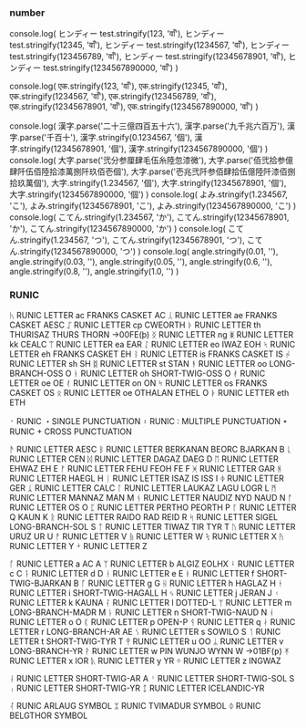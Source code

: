 ### number

console.log(
ヒンディー test.stringify(123, 'वाँ'),
ヒンディー test.stringify(12345, 'वाँ'),
ヒンディー test.stringify(1234567, 'वाँ'),
ヒンディー test.stringify(123456789, 'वाँ'),
ヒンディー test.stringify(12345678901, 'वाँ'),
ヒンディー test.stringify(1234567890000, 'वाँ')
)

console.log(
एक.stringify(123, 'वाँ'),
एक.stringify(12345, 'वाँ'),
एक.stringify(1234567, 'वाँ'),
एक.stringify(123456789, 'वाँ'),
एक.stringify(12345678901, 'वाँ'),
एक.stringify(1234567890000, 'वाँ')
)

console.log(
漢字.parse('二十三億四百五十六'),
漢字.parse('九千兆六百万'),
漢字.parse('千百十'),
漢字.stringify(0.1234567, '個'),
漢字.stringify(12345678901, '個'),
漢字.stringify(1234567890000, '個')
)
console.log(
大字.parse('弐分参厘肆毛伍糸陸忽漆微'),
大字.parse('佰弐拾参億肆阡伍佰陸拾漆萬捌阡玖佰壱個'),
大字.parse('壱兆弐阡参佰肆拾伍億陸阡漆佰捌拾玖萬個'),
大字.stringify(1.234567, '個'),
大字.stringify(12345678901, '個'),
大字.stringify(1234567890000, '個')
)
console.log(
よみ.stringify(1.234567, 'こ'),
よみ.stringify(12345678901, 'こ'),
よみ.stringify(1234567890000, 'こ')
)
console.log(
こてん.stringify(1.234567, 'か'),
こてん.stringify(12345678901, 'か'),
こてん.stringify(1234567890000, 'か')
)
console.log(
こてん.stringify(1.234567, 'つ'),
こてん.stringify(12345678901, 'つ'),
こてん.stringify(1234567890000, 'つ')
)
console.log(
angle.stringify(0.01, ''),
angle.stringify(0.03, ''),
angle.stringify(0.05, ''),
angle.stringify(0.6, ''),
angle.stringify(0.8, ''),
angle.stringify(1.0, '')
)

### RUNIC

ᛷ RUNIC LETTER ac FRANKS CASKET AC
ᛸ RUNIC LETTER ae FRANKS CASKET AESC
ᛢ RUNIC LETTER cp CWEORTH
ᚦ RUNIC LETTER th THURISAZ THURS THORN →00FE(þ)
ᛝ RUNIC LETTER ng
ᛤ RUNIC LETTER kk CEALC
ᛠ RUNIC LETTER ea EAR
ᛇ RUNIC LETTER eo IWAZ EOH
ᛶ RUNIC LETTER eh FRANKS CASKET EH
ᛵ RUNIC LETTER is FRANKS CASKET IS
ᛲ RUNIC LETTER sh SH
ᛥ RUNIC LETTER st STAN
ᚬ RUNIC LETTER oo LONG-BRANCH-OSS O
ᚭ RUNIC LETTER oh SHORT-TWIG-OSS O
ᚯ RUNIC LETTER oe OE
ᚰ RUNIC LETTER on ON
ᛴ RUNIC LETTER os FRANKS CASKET OS
ᛟ RUNIC LETTER oe OTHALAN ETHEL O
ᚧ RUNIC LETTER eth ETH

᛫ RUNIC ・SINGLE PUNCTUATION
᛬ RUNIC : MULTIPLE PUNCTUATION
᛭ RUNIC + CROSS PUNCTUATION

ᚫ RUNIC LETTER AESC
ᛒ RUNIC LETTER BERKANAN BEORC BJARKAN B
ᚳ RUNIC LETTER CEN
ᛞ RUNIC LETTER DAGAZ DAEG D
ᛖ RUNIC LETTER EHWAZ EH E
ᚠ RUNIC LETTER FEHU FEOH FE F
ᚸ RUNIC LETTER GAR
ᚻ RUNIC LETTER HAEGL H
ᛁ RUNIC LETTER ISAZ IS ISS I
ᛄ RUNIC LETTER GER
ᛣ RUNIC LETTER CALC
ᛚ RUNIC LETTER LAUKAZ LAGU LOGR L
ᛗ RUNIC LETTER MANNAZ MAN M
ᚾ RUNIC LETTER NAUDIZ NYD NAUD N
ᚩ RUNIC LETTER OS O
ᛈ RUNIC LETTER PERTHO PEORTH P
ᚴ RUNIC LETTER Q KAUN K
ᚱ RUNIC LETTER RAIDO RAD REID R
ᛋ RUNIC LETTER SIGEL LONG-BRANCH-SOL S
ᛏ RUNIC LETTER TIWAZ TIR TYR T
ᚢ RUNIC LETTER URUZ UR U
ᚡ RUNIC LETTER V
ᚥ RUNIC LETTER W
ᛪ RUNIC LETTER X
ᚤ RUNIC LETTER Y
ᛎ RUNIC LETTER Z

ᚪ RUNIC LETTER a AC A
ᛉ RUNIC LETTER b ALGIZ EOLHX
ᛍ RUNIC LETTER c C
ᛑ RUNIC LETTER d D
ᛂ RUNIC LETTER e E
ᛓ RUNIC LETTER f SHORT-TWIG-BJARKAN B
ᚵ RUNIC LETTER g G
ᚺ RUNIC LETTER h HAGLAZ H
ᚽ RUNIC LETTER i SHORT-TWIG-HAGALL H
ᛃ RUNIC LETTER j JERAN J
ᚲ RUNIC LETTER k KAUNA
ᛛ RUNIC LETTER l DOTTED-L
ᛘ RUNIC LETTER m LONG-BRANCH-MADR M
ᚿ RUNIC LETTER n SHORT-TWIG-NAUD N
ᚮ RUNIC LETTER o O
ᛕ RUNIC LETTER p OPEN-P
ᛩ RUNIC LETTER q
ᛅ RUNIC LETTER r LONG-BRANCH-AR AE
ᛊ RUNIC LETTER s SOWILO S
ᛐ RUNIC LETTER t SHORT-TWIG-TYR T
ᛳ RUNIC LETTER u OO
ᛦ RUNIC LETTER v LONG-BRANCH-YR
ᚹ RUNIC LETTER w PIN WUNJO WYNN W →01BF(ƿ)
ᛡ RUNIC LETTER x IOR
ᚣ RUNIC LETTER y YR
ᛜ RUNIC LETTER z INGWAZ

ᛆ RUNIC LETTER SHORT-TWIG-AR A
ᛌ RUNIC LETTER SHORT-TWIG-SOL S
ᛧ RUNIC LETTER SHORT-TWIG-YR
ᛨ RUNIC LETTER ICELANDIC-YR

ᛮ RUNIC ARLAUG SYMBOL
ᛯ RUNIC TVIMADUR SYMBOL
ᛰ RUNIC BELGTHOR SYMBOL
